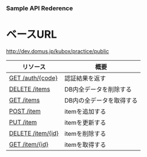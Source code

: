 ### Sample API Rederence

# ベースURL
http://dev.domus.jp/kubox/practice/public



| リソース | 概要 |
| -------- | ---- |
| [GET /auth/{code}](/docs/api/auth_get.md) | 認証結果を返す |
| [DELETE /items](/docs/api/items_delete.md) | DB内全データを削除する |
| [GET /items](/docs/api/items_get.md) | DB内の全データを取得する |
| [POST /item](/docs/api/item_post.md) | itemを追加する |
| [PUT /item](/docs/api/item_put.md) | itemを更新する |
| [DELETE /item/{id}](item_delete.md) | itemを削除する |
| [GET /item/{id}](item_get.md) | itemを取得する |
